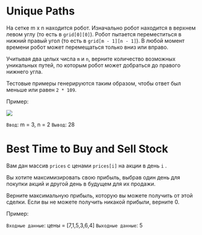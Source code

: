# Unique Paths

На сетке m x n находится робот. Изначально робот находится в верхнем левом углу (то есть в `grid[0][0]`). Робот пытается переместиться в нижний правый угол (то есть в `grid[m - 1][n - 1]`). В любой момент времени робот может перемещаться только вниз или вправо.

Учитывая два целых числа `m` и `n`, верните количество возможных уникальных путей, по которым робот может добраться до правого нижнего угла.

Тестовые примеры генерируются таким образом, чтобы ответ был меньше или равен `2 * 109`.

Пример:

![](https://assets.leetcode.com/uploads/2018/10/22/robot_maze.png)

`Ввод`: m = 3, n = 2
`Вывод`: 28

# Best Time to Buy and Sell Stock
Вам дан массив `prices` с ценами `prices[i]` на акции в день `i` .

Вы хотите максимизировать свою прибыль, выбрав один день для покупки акций и другой день в будущем для их продажи.

Верните максимальную прибыль, которую вы можете получить от этой сделки. Если вы не можете получить никакой прибыли, верните 0.

Пример:

  `Входные данные`: цены = [7,1,5,3,6,4]
  `Выходные данные`: 5
